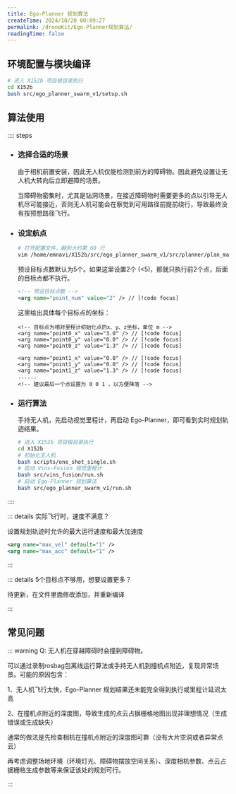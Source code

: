 ```yaml
---
title: Ego-Planner 规划算法
createTime: 2024/10/20 00:09:27
permalink: /droneKit/Ego-Planner规划算法/
readingTime: false
---
```


## 环境配置与模块编译

```bash
# 进入 X152b 项目根目录执行
cd X152b
bash src/ego_planner_swarm_v1/setup.sh
```

## 算法使用

:::: steps

- ### 选择合适的场景
    由于相机前置安装，因此无人机仅能检测到前方的障碍物。因此避免设置让无人机大转向后立即避障的场景。

    当障碍物密集时，尤其是钻洞场景，在接近障碍物时需要更多的点以引导无人机尽可能接近，否则无人机可能会在察觉到可用路径前提前绕行，导致最终没有按预想路径飞行。
    <!-- TODO(Derkai): 这里需要更新一个视频对比不同障碍物、膨胀系数的影响 -->
    
- ### 设定航点
    ```bash
    # 打开配置文件，翻到大约第 68 行
    vim /home/emnavi/X152b/src/ego_planner_swarm_v1/src/planner/plan_manage/launch/real_env/swarm_all_in_one.launch
    ```

    预设目标点数默认为5个。如果这里设置2个 (<5)，那就只执行前2个点，后面的目标点都不执行。
    ```xml
    <!-- 预设目标点数 -->
    <arg name="point_num" value="2" /> // [!code focus]
    ```

    这里给出具体每个目标点的坐标：
    ```
    <!-- 目标点为相对里程计初始化点的x、y、z坐标，单位 m -->
    <arg name="point0_x" value="3.0" /> // [!code focus]
    <arg name="point0_y" value="0.0" /> // [!code focus]
    <arg name="point0_z" value="1.3" /> // [!code focus]

    <arg name="point1_x" value="0.0" /> // [!code focus]
    <arg name="point1_y" value="0.0" /> // [!code focus]
    <arg name="point1_z" value="1.3" /> // [!code focus]
    ......
    <!-- 建议最后一个点设置为 0 0 1 ，以方便降落 -->
    ```

- ### 运行算法
    手持无人机，先启动视觉里程计，再启动 Ego-Planner，即可看到实时规划轨迹结果。
    ```bash
    # 进入 X152b 项目根目录执行
    cd X152b
    # 初始化无人机
    bash scripts/one_shot_single.sh
    # 启动 Vins-Fusion 视觉里程计
    bash src/vins_fusion/run.sh
    # 启动 Ego-Planner 规划算法
    bash src/ego_planner_swarm_v1/run.sh
    ```

::::

::: details 实际飞行时，速度不满意？

设置规划轨迹时允许的最大运行速度和最大加速度
```xml
<arg name="max_vel" default="1" />
<arg name="max_acc" default="1" />
```
:::

::: details 5个目标点不够用，想要设置更多？

待更新，在文件里面修改添加，并重新编译

<!-- 文件里面可以改


    增加更多的点数
    请修改 xxx文件 和 xxx文件，如下示例：
    放一段修改的代码示例 -->
:::

## 常见问题

::: warning Q: 无人机在穿越障碍时会撞到障碍物。

可以通过录制rosbag包离线运行算法或手持无人机到撞机点附近，复现异常场景。可能的原因包含：

1、无人机飞行太快，Ego-Planner 规划结果还未能完全得到执行或里程计延迟太高

2、在撞机点附近的深度图，导致生成的点云占据栅格地图出现非理想情况（生成错误或生成缺失）

通常的做法是先检查相机在撞机点附近的深度图可靠（没有大片空洞或者异常点云）

再考虑调整场地环境（环境灯光、障碍物摆放空间关系）、深度相机参数、点云占据栅格生成参数等来保证该处的规划可行。

:::